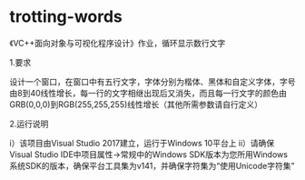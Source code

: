 # trotting-words
《VC++面向对象与可视化程序设计》作业，循环显示数行文字

1.要求

设计一个窗口，在窗口中有五行文字，字体分别为楷体、黑体和自定义字体，字号由8到40线性增长，每一行的文字相继出现后又消失，而且每一行文字的颜色由GRB(0,0,0)到RGB(255,255,255)线性增长（其他所需参数请自行定义）

2.运行说明

i）该项目由Visual Studio 2017建立，运行于Windows 10平台上
ii）请确保Visual Studio IDE中项目属性->常规中的Windows SDK版本为您所用Windows系统SDK的版本，确保平台工具集为v141，并确保字符集为“使用Unicode字符集”
